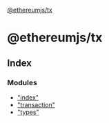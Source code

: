 [@ethereumjs/tx](README.md)

# @ethereumjs/tx

## Index

### Modules

* ["index"](modules/_index_.md)
* ["transaction"](modules/_transaction_.md)
* ["types"](modules/_types_.md)
